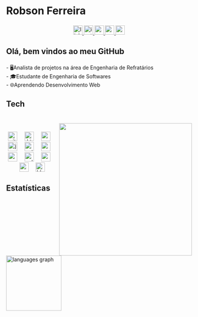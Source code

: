 <h1 align="left">Robson Ferreira</h1>

###

<div align="center">
  <a href="https://www.linkedin.com/in/robson-luis-ferreira/" target="_blank">
    <img src="https://img.shields.io/static/v1?message=LinkedIn&logo=linkedin&label=&color=0077B5&logoColor=&labelColor=&style=for-the-badge" height="25" alt="linkedin logo"  />
  </a>
  <a href="https://www.instagram.com/robson_ldf/" target="_blank">
    <img src="https://img.shields.io/static/v1?message=Instagram&logo=instagram&label=&color=E4405F&logoColor=white&labelColor=FF4769&style=for-the-badge" height="25" alt="instagram logo"  />
  </a>
  <a href="https://www.youtube.com/@robsonferreira6474" target="_blank">
    <img src="https://img.shields.io/static/v1?message=Youtube&logo=youtube&label=&color=FF0000&logoColor=white&labelColor=BD0000&style=for-the-badge" height="25" alt="youtube logo"  />
  </a>
  <a href="robsonldfer@gmail.com" target="_blank">
    <img src="https://img.shields.io/static/v1?message=Gmail&logo=gmail&label=&color=D14836&logoColor=white&labelColor=FF5842&style=for-the-badge" height="25" alt="gmail logo"  />
  </a>
  <img src="https://img.shields.io/static/v1?message=Codepen&logo=codepen&label=&color=000000&logoColor=white&labelColor=363636&style=for-the-badge" height="25" alt="codepen logo"  />
</div>

###

<h2 align="left">Olá, bem vindos ao meu GitHub</h2>

###

<p align="left">- 🖥️Analista de projetos na área de  Engenharia de Refratários<br>- 🎓Estudante de Engenharia de Softwares<br>- 🌐Aprendendo Desenvolvimento Web</p>

###

<h2 align="left">Tech</h2>

###

<br clear="both">

<img align="right" height="360" src="https://media4.giphy.com/media/v1.Y2lkPTc5MGI3NjExZW8wOTU3bm95YTBpNmN5eHcwcHFrbjB5cnY1b3RhdjBpdjViYmZqeiZlcD12MV9pbnRlcm5hbF9naWZfYnlfaWQmY3Q9Zw/qgQUggAC3Pfv687qPC/giphy.gif"  />

###

<div align="center">
  <img src="https://img.shields.io/badge/Git-F05032?logo=git&logoColor=white&style=for-the-badge" height="25" alt="git logo"  />
  <img width="12" />
  <img src="https://img.shields.io/badge/HTML5-E34F26?logo=html5&logoColor=white&style=for-the-badge" height="25" alt="html5 logo"  />
  <img width="12" />
  <img src="https://img.shields.io/badge/CSS-1572B6?logo=css&logoColor=white&style=for-the-badge" height="25" alt="css logo"  />
  <img width="12" />
  <img src="https://img.shields.io/badge/JavaScript-F7DF1E?logo=javascript&logoColor=black&style=for-the-badge" height="25" alt="javascript logo"  />
  <img width="12" />
  <img src="https://img.shields.io/badge/Python-3776AB?logo=python&logoColor=white&style=for-the-badge" height="25" alt="python logo"  />
  <img width="12" />
  <img src="https://img.shields.io/badge/Markdown-000000?logo=markdown&logoColor=white&style=for-the-badge" height="25" alt="markdown logo"  />
  <img width="12" />
  <img src="https://img.shields.io/badge/MySQL-4479A1?logo=mysql&logoColor=white&style=for-the-badge" height="25" alt="mysql logo"  />
  <img width="12" />
  <img src="https://img.shields.io/badge/SQLite-003B57?logo=sqlite&logoColor=white&style=for-the-badge" height="25" alt="sqlite logo"  />
  <img width="12" />
  <img src="https://img.shields.io/badge/Visual Studio Code-007ACC?logo=visualstudiocode&logoColor=white&style=for-the-badge" height="25" alt="vscode logo"  />
  <img width="12" />
  <img src="https://img.shields.io/badge/Notion-000000?logo=notion&logoColor=white&style=for-the-badge" height="25" alt="notion logo"  />
  <img width="12" />
  <img src="https://img.shields.io/badge/Blender-F5792A?logo=blender&logoColor=black&style=for-the-badge" height="25" alt="blender logo"  />
</div>

###

<h2 align="left">Estatísticas</h2>

###

<div align="left">
  <img src="https://github-readme-stats.vercel.app/api/top-langs?username=RobsonLF&locale=en&hide_title=false&layout=compact&card_width=320&langs_count=5&theme=dracula&hide_border=false&order=2" height="150" alt="languages graph"  />
</div>

###
